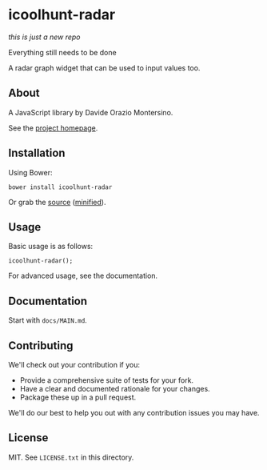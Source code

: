 # icoolhunt-radar

*this is just a new repo*

Everything still needs to be done

A radar graph widget that can be used to input values too.

## About

A JavaScript library by Davide Orazio Montersino.

See the [project homepage](http://DavideMontersino.github.io/icoolhunt-radar).

## Installation

Using Bower:

    bower install icoolhunt-radar

Or grab the [source](https://github.com/DavideMontersino/icoolhunt-radar/dist/icoolhunt-radar.js) ([minified](https://github.com/DavideMontersino/icoolhunt-radar/dist/icoolhunt-radar.min.js)).

## Usage

Basic usage is as follows:

    icoolhunt-radar();

For advanced usage, see the documentation.

## Documentation

Start with `docs/MAIN.md`.

## Contributing

We'll check out your contribution if you:

* Provide a comprehensive suite of tests for your fork.
* Have a clear and documented rationale for your changes.
* Package these up in a pull request.

We'll do our best to help you out with any contribution issues you may have.

## License

MIT. See `LICENSE.txt` in this directory.
